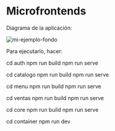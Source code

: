 # Microfrontends

Diagrama de la aplicación: 

![mi-ejemplo-fondo](https://github.com/mariaurena/tech-beer/assets/58937944/341682f0-3090-47f9-8776-7ff0021e6068)

Para ejecutarlo, hacer:

cd auth npm run build npm run serve

cd catalogo npm run build npm run serve

cd menu npm run build npm run serve

cd ventas npm run build npm run serve

cd core npm run build npm run serve

cd container npm run dev
